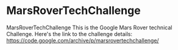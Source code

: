 # MarsRoverTechChallenge
 MarsRoverTechChallenge
This is the Google Mars Rover technical Challenge.
Here's the link to the challenge details: https://code.google.com/archive/p/marsrovertechchallenge/
